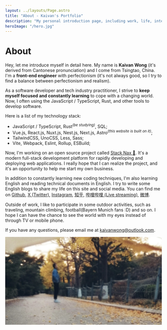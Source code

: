 ```yaml
---
layout: ../layouts/Page.astro
title: "About - Kaivan's Portfolio"
description: "My personal introduction page, including work, life, interests and hobbies."
heroImage: "/hero.jpg"
---
```


# About

Hey, let me introduce myself in detail here. My name is <b>Kaivan Wong</b> (it's derived from Cantonese pronunciation) and I come from Tsingtao, China. I'm a <b>front-end engineer</b> with perfectionism (it's not always good, so I try to find a balance between perfectionism and realism).

As a software developer and tech industry practitioner, I strive to <b>keep myself focused and constantly learning</b> to cope with a changing world. Now, I often using the JavaScript / TypeScript, Rust, and other tools to develop software. 

Here is a list of my technology stack:

- JavaScript / TypeScript, Rust<i class="text-black/75 dark:text-white/70"><sup>(be studying)</sup></i>, SQL;
- Vue.js, React.js, Nuxt.js, Nest.js, Next.js, Astro<i  class="text-black/75 dark:text-white/70"><sup>(this website is built on it)</sup></i>;
- TailwindCSS, UnoCSS, Less, Sass;
- Vite, Webpack, Eslint, Rollup, ESBuild;

Now, I'm working on an open source project called <a target="_blank"  href="https://stacknax.com">Stack Nax 💚</a>. It's a modern full-stack development platform for rapidly developing and deploying web applications. I really hope that I can realize the project, and it's an opportunity to help me start my own business.

In addition to constantly learning new coding techniques, I'm also learning English and reading technical documents in English. I try to write some English blogs to share my life on this site and social media. You can find me on <a target="_blank" href="https://github.com/kaivanwong">Github</a>, <a target="_blank" href="https://twitter.com/kaivanwong">X (Twitter)</a>, <a target="_blank" href="https://www.instagram.com/hikaivanwong">Instagram</a>, <a target="_blank" href="https://www.zhihu.com/people/kaivanwong">知乎</a>, <a target="_blank" href="https://space.bilibili.com/190014206">哔哩哔哩 (Live streaming)</a>, <a target="_blank" href="https://weibo.com/u/5605059021">微博</a>.

Outside of work, I like to participate in some outdoor activities, such as traveling, mountain climbing, football(Bayern Munich fans :D) and so on. I hope I can have the chance to see the world with my eyes instead of through TV or mobile phone.

If you have any questions, please email me at <a href="mailto:kaivanwong@outlook.com">kaivanwong@outlook.com</a>.

![Hero Image](../../public/hero.jpg)
